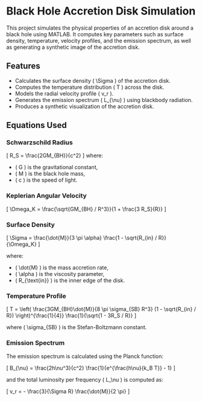 # Black Hole Accretion Disk Simulation

This project simulates the physical properties of an accretion disk around a black hole using MATLAB. It computes key parameters such as surface density, temperature, velocity profiles, and the emission spectrum, as well as generating a synthetic image of the accretion disk.

## Features
- Calculates the surface density \( \Sigma \) of the accretion disk.
- Computes the temperature distribution \( T \) across the disk.
- Models the radial velocity profile \( v_r \).
- Generates the emission spectrum \( L_{\nu} \) using blackbody radiation.
- Produces a synthetic visualization of the accretion disk.

## Equations Used

### Schwarzschild Radius
\[ R_S = \frac{2GM_{BH}}{c^2} \]
where:
- \( G \) is the gravitational constant,
- \( M \) is the black hole mass,
- \( c \) is the speed of light.

### Keplerian Angular Velocity

\[ \Omega_K = \frac{\sqrt{GM_{BH} / R^3}}{1 + \frac{3 R_S}{R}} \]

### Surface Density

\[ \Sigma = \frac{\dot{M}}{3 \pi \alpha} \frac{1 - \sqrt{R_{in} / R}}{\Omega_K} \]

where:
- \( \dot{M} \) is the mass accretion rate,
- \( \alpha \) is the viscosity parameter,
- \( R_{\text{in}} \) is the inner edge of the disk.

### Temperature Profile

\[ T = \left( \frac{3GM_{BH}\dot{M}}{8 \pi \sigma_{SB} R^3} (1 - \sqrt{R_{in} / R}) \right)^{\frac{1}{4}} \frac{1}{\sqrt{1 - 3R_S / R}} \]

where \( \sigma_{SB} \) is the Stefan-Boltzmann constant.

### Emission Spectrum
The emission spectrum is calculated using the Planck function:

\[ B_{\nu} = \frac{2h\nu^3}{c^2} \frac{1}{e^{\frac{h\nu}{k_B T}} - 1} \]

and the total luminosity per frequency \( L_\nu \) is computed as:

\[ v_r = - \frac{3}{\Sigma R} \frac{\dot{M}}{2 \pi} \]
